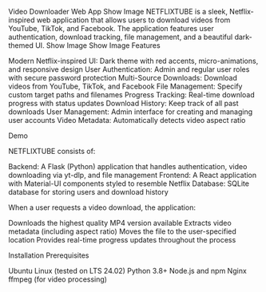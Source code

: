 Video Downloader Web App
Show Image
NETFLIXTUBE is a sleek, Netflix-inspired web application that allows users to download videos from YouTube, TikTok, and Facebook. The application features user authentication, download tracking, file management, and a beautiful dark-themed UI.
Show Image
Show Image
Features

Modern Netflix-inspired UI: Dark theme with red accents, micro-animations, and responsive design
User Authentication: Admin and regular user roles with secure password protection
Multi-Source Downloads: Download videos from YouTube, TikTok, and Facebook
File Management: Specify custom target paths and filenames
Progress Tracking: Real-time download progress with status updates
Download History: Keep track of all past downloads
User Management: Admin interface for creating and managing user accounts
Video Metadata: Automatically detects video aspect ratio

Demo

NETFLIXTUBE consists of:

Backend: A Flask (Python) application that handles authentication, video downloading via yt-dlp, and file management
Frontend: A React application with Material-UI components styled to resemble Netflix
Database: SQLite database for storing users and download history

When a user requests a video download, the application:

Downloads the highest quality MP4 version available
Extracts video metadata (including aspect ratio)
Moves the file to the user-specified location
Provides real-time progress updates throughout the process

Installation
Prerequisites

Ubuntu Linux (tested on LTS 24.02)
Python 3.8+
Node.js and npm
Nginx
ffmpeg (for video processing)
